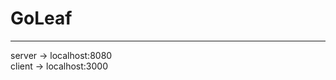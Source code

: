 
# GoLeaf

------------------------------------------------------

server -> localhost:8080  
client -> localhost:3000


